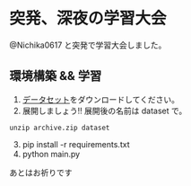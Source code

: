 # 突発、深夜の学習大会

@Nichika0617 と突発で学習大会しました。


## 環境構築 && 学習

1. [データセット](https://www.kaggle.com/datasets/sanketdeokar/face-mask-dataset)をダウンロードしてください。
2. 展開しましょう!! 展開後の名前は dataset で。

```
unzip archive.zip dataset
```

3. pip install -r requirements.txt
4. python main.py


あとはお祈りです
